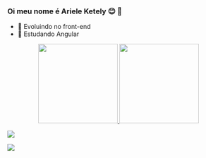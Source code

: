 ### Oi meu nome é Ariele Ketely 😊 👋



- 🔭 Evoluindo no front-end
- 🌱 Estudando Angular


<div align="center">
  <a href="https://github.com/arieleketely">
  <img height="180em" src="https://github-readme-stats.vercel.app/api?username=arieleketely&show_icons=true&theme=dracula&include_all_commits=true&count_private=true"/>
  <img height="180em" src="https://github-readme-stats.vercel.app/api/top-langs/?username=arieleketely&layout=compact&langs_count=7&theme=dracula"/>
</div>



 
<div> 

  <a href="https://api.whatsapp.com/send?phone=5532988092437&text=Bem%20vindo(a)" target="_blank"><img src="https://img.shields.io/badge/WhatsApp-25D366?style=for-the-badge&logo=whatsapp&logoColor=white" target="_blank"></a>
  
  <a href="https://www.linkedin.com/in/ariele-ketely-0b1137a1/" target="_blank"><img src="https://img.shields.io/badge/LinkedIn-0077B5?style=for-the-badge&logo=linkedin&logoColor=white" target="_blank"></a>

 
</div>
